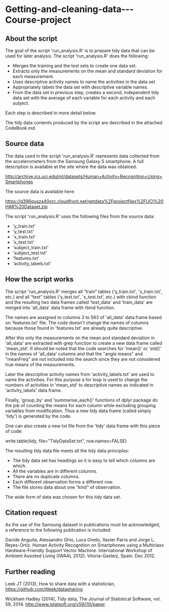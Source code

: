 # Getting-and-cleaning-data---Course-project

About the script
----------------

The goal of the script 'run_analysis.R' is to prepare tidy data that can be used for later analysis. The script 'run_analysis.R' does the following: 
* Merges the training and the test sets to create one data set. 
* Extracts only the measurements on the mean and standard deviation for each measurement. 
* Uses descriptive activity names to name the activities in the data set 
* Appropriately labels the data set with descriptive variable names.  
* From the data set in previous step, creates a second, independent tidy data set with the average of each variable for each activity and each subject.

Each step is described in more detail below.


The tidy data contents produced by the script are described in the attached CodeBook.md.


Source data
-----------

The data used in the script 'run_analysis.R' represents data collected from the accelerometers from the Samsung Galaxy S smartphone. A full description is available at the site where the data was obtained: 

http://archive.ics.uci.edu/ml/datasets/Human+Activity+Recognition+Using+Smartphones 

The source data is available here: 

https://d396qusza40orc.cloudfront.net/getdata%2Fprojectfiles%2FUCI%20HAR%20Dataset.zip 


The script 'run_analysis.R' uses the following files from the source data:
* 'y_train.txt'
* 'y_test.txt'
* 'x_train.txt' 
* 'x_test.txt'
* 'subject_train.txt' 
* 'subject_test.txt'
* 'features.txt'
* 'activity_labels.txt'


How the script works
---------------------

The script 'run_analysis.R' merges all “train” tables ('y_train.txt', 'x_train.txt', etc.) and all “test” tables ('y_test.txt', 'x_test.txt', etc.) with cbind function and the resulting two data frames called 'test_data' and 'train_data' are merged into 'all_data' data frame with rbind function. 

The names are assigned to columns 3 to 563 of 'all_data' data frame based on 'features.txt' file. The code doesn't change the names of columns because those found in 'features.txt' are already quite descriptive.

After this only the measurements on the mean and standard deviation in 'all_data' are extracted with grep function to create a new data frame called 'mean_std'. It should be noted that the code searches for 'mean()' or 'std()' in the names of 'all_data' columns and that the "angle means" and "meanFreq" are not included into the search since they are not considered true means of the measurements.

Later the descriptive activity names from 'activity_labels.txt' are used to name the activities. For this purpose a for loop is used to change the numbers of activities in 'mean_std' to descriptive names as indicated in 'activity_labels' data frame.

Finally, 'group_by' and 'summarise_each()' functions of dplyr package do the job of counting the means for each column while excluding grouping variables from modification. Thus a new tidy data frame (called simply 'tidy') is generated by the code.

One can also create a new txt file from the 'tidy' data frame with this piece of code:

write.table(tidy, file="TidyDataSet.txt", row.names=FALSE)

The resulting tidy data file meets all the tidy data principles: 
* The tidy data set has headings so it is easy to tell which columns are which. 
* All the variables are in different columns.  
* There are no duplicate columns.
* Each different observation forms a different row.
* The file stores data about one “kind” of observation.

The wide form of data was chosen for this tidy data set.


Citation request
----------------

As the use of the Samsung dataset in publications must be acknowledged, a reference to the following publication is included:

Davide Anguita, Alessandro Ghio, Luca Oneto, Xavier Parra and Jorge L. Reyes-Ortiz. Human Activity Recognition on Smartphones using a Multiclass Hardware-Friendly Support Vector Machine. International Workshop of Ambient Assisted Living (IWAAL 2012). Vitoria-Gasteiz, Spain. Dec 2012.


Further reading
---------------

Leek JT (2013), How to share data with a statistician, https://github.com/jtleek/datasharing.

Wickham Hadley (2014), Tidy data, The Journal of Statistical Software, vol. 59, 2014. http://www.jstatsoft.org/v59/i10/paper.
